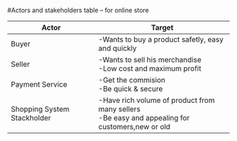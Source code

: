 #Actors and stakeholders table – for online store

|Actor|Target|
|---|---|
|Buyer | -Wants to buy a product safetly, easy and quickly|
|Seller| -Wants to sell his merchandise<br/>-Low cost and maximum profit|
|Payment Service|-Get the commision<br/>-Be quick & secure|
|Shopping System Stackholder|-Have rich volume of product from many sellers<br/>-Be easy and appealing for customers,new or old|
